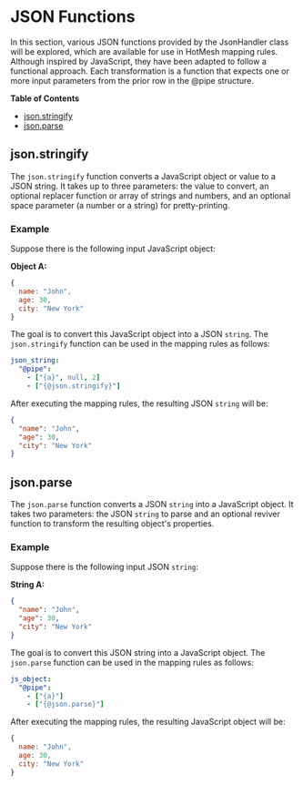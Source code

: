 # JSON Functions

In this section, various JSON functions provided by the JsonHandler class will be explored, which are available for use in HotMesh mapping rules. Although inspired by JavaScript, they have been adapted to follow a functional approach. Each transformation is a function that expects one or more input parameters from the prior row in the @pipe structure.

**Table of Contents**
- [json.stringify](#jsonstringify)
- [json.parse](#jsonparse)

## json.stringify

The `json.stringify` function converts a JavaScript object or value to a JSON string. It takes up to three parameters: the value to convert, an optional replacer function or array of strings and numbers, and an optional space parameter (a number or a string) for pretty-printing.

### Example

Suppose there is the following input JavaScript object:

**Object A:**
```javascript
{
  name: "John",
  age: 30,
  city: "New York"
}
```

The goal is to convert this JavaScript object into a JSON `string`. The `json.stringify` function can be used in the mapping rules as follows:

```yaml
json_string:
  "@pipe":
    - ["{a}", null, 2]
    - ["{@json.stringify}"]
```

After executing the mapping rules, the resulting JSON `string` will be:

```json
{
  "name": "John",
  "age": 30,
  "city": "New York"
}
```

## json.parse

The `json.parse` function converts a JSON `string` into a JavaScript object. It takes two parameters: the JSON `string` to parse and an optional reviver function to transform the resulting object's properties.

### Example

Suppose there is the following input JSON `string`:

**String A:**
```json
{
  "name": "John",
  "age": 30,
  "city": "New York"
}
```

The goal is to convert this JSON string into a JavaScript object. The `json.parse` function can be used in the mapping rules as follows:

```yaml
js_object:
  "@pipe":
    - ["{a}"]
    - ["{@json.parse}"]
```

After executing the mapping rules, the resulting JavaScript object will be:

```javascript
{
  name: "John",
  age: 30,
  city: "New York"
}
```
